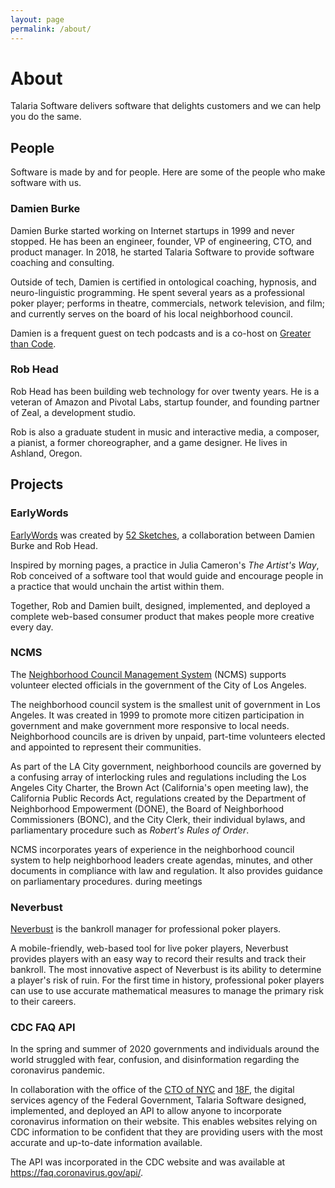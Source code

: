 ```yaml
---
layout: page
permalink: /about/
---
```


# About

Talaria Software delivers software
that delights customers
and we can help you
do the same.

## People

Software is made
by and for people.
Here are some
of the people
who make software
with us.

### Damien Burke

Damien Burke started working
on Internet startups
in 1999 
and never stopped.
He has been
an engineer, founder, VP of engineering, CTO, and product manager.
In 2018,
he started Talaria Software
to provide software coaching and consulting.

Outside of tech,
Damien is certified
in ontological coaching, hypnosis, and neuro-linguistic programming.
He spent several years
as a professional poker player;
performs in theatre, commercials, network television, and film;
and currently serves
on the board
of his local neighborhood council.

Damien is a frequent guest
on tech podcasts
and is a co-host
on [Greater than Code](https://www.greaterthancode.com/hosts/damien-burke).

### Rob Head

Rob Head has been
building web technology
for over twenty years.
He is a veteran
of Amazon and Pivotal Labs,
startup founder,
and founding partner
of Zeal,
a development studio.

Rob is also a graduate student
in music and interactive media,
a composer,
a pianist,
a former choreographer,
and a game designer.
He lives in Ashland, Oregon.

## Projects

### EarlyWords

[EarlyWords](https://earlywords.io) was created
by [52 Sketches](https://52sketches.com),
a collaboration
between Damien Burke and Rob Head.

Inspired by morning pages,
a practice
in Julia Cameron's _The Artist's Way_,
Rob conceived
of a software tool
that would guide and encourage people
in a practice
that would unchain
the artist within them.

Together,
Rob and Damien
built, designed, implemented, and deployed
a complete web-based consumer product
that makes people
more creative
every day.

### NCMS

The [Neighborhood Council Management System](https://ncmanager.org) (NCMS) supports
volunteer elected officials
in the government
of the City of Los Angeles.

The neighborhood council system is
the smallest unit of government
in Los Angeles.
It was created
in 1999
to promote more citizen participation
in government
and make government
more responsive
to local needs.
Neighborhood councils are is driven
by unpaid, part-time volunteers
elected and appointed
to represent their communities.

As part
of the LA City government,
neighborhood councils are governed
by a confusing array
of interlocking rules and regulations
including
the Los Angeles City Charter,
the Brown Act (California's open meeting law),
the California Public Records Act,
regulations created by
the Department of Neighborhood Empowerment (DONE),
the Board of Neighborhood Commissioners (BONC),
and the City Clerk,
their individual bylaws,
and parliamentary procedure
such as
_Robert's Rules of Order_.

NCMS incorporates
years of experience
in the neighborhood council system
to help neighborhood leaders
create agendas, minutes, and other documents
in compliance with law and regulation.
It also provides guidance
on parliamentary procedures.
during meetings

### Neverbust

[Neverbust](https://neverbust.com) is
the bankroll manager
for professional poker players.

A mobile-friendly, web-based tool
for live poker players,
Neverbust provides players
with an easy way
to record their results
and track their bankroll.
The most innovative aspect
of Neverbust is its ability
to determine
a player's risk of ruin.
For the first time in history,
professional poker players can use
to use accurate mathematical measures
to manage the primary risk
to their careers.

### CDC FAQ API

In the spring and summer
of 2020
governments and individuals
around the world
struggled with fear, confusion, and disinformation
regarding the coronavirus pandemic.

In collaboration
with the office
of the [CTO of NYC](https://www.nyc.gov/assets/cto/) and [18F](https://18f.gsa.gov),
the digital services agency
of the Federal Government,
Talaria Software designed, implemented, and deployed an API
to allow anyone
to incorporate coronavirus information
on their website.
This enables websites
relying on CDC information
to be confident
that they are
providing users
with the most accurate and up-to-date
information available.

The API was incorporated
in the CDC website
and was available at https://faq.coronavirus.gov/api/.
